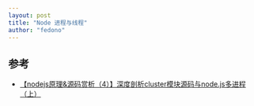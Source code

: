 ```yaml
---
layout: post 
title: "Node 进程与线程" 
author: "fedono"
---
```








## 参考

- [【nodejs原理&源码赏析（4）】深度剖析cluster模块源码与node.js多进程（上）](https://www.cnblogs.com/dashnowords/p/10958457.html)


